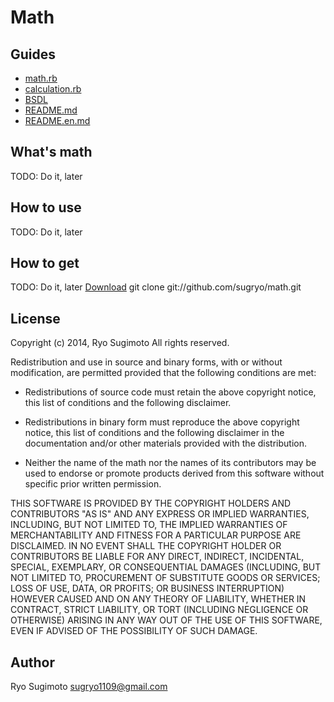 # Math

## Guides
- [math.rb](math.rb)
- [calculation.rb](calculation.rb)
- [BSDL](BSDL)
- [README.md](README.md)
- [README.en.md](README.en.md)

## What's math
  TODO: Do it, later
## How to use
  TODO: Do it, later
## How to get
  TODO: Do it, later
  [Download](https://github.com/sugryo/)
  git clone git://github.com/sugryo/math.git

## License
Copyright (c) 2014, Ryo Sugimoto
All rights reserved.

Redistribution and use in source and binary forms, with or without
modification, are permitted provided that the following conditions are met:

* Redistributions of source code must retain the above copyright notice, this
  list of conditions and the following disclaimer.

* Redistributions in binary form must reproduce the above copyright notice,
  this list of conditions and the following disclaimer in the documentation
  and/or other materials provided with the distribution.

* Neither the name of the math nor the names of its
  contributors may be used to endorse or promote products derived from
  this software without specific prior written permission.

THIS SOFTWARE IS PROVIDED BY THE COPYRIGHT HOLDERS AND CONTRIBUTORS "AS IS"
AND ANY EXPRESS OR IMPLIED WARRANTIES, INCLUDING, BUT NOT LIMITED TO, THE
IMPLIED WARRANTIES OF MERCHANTABILITY AND FITNESS FOR A PARTICULAR PURPOSE ARE
DISCLAIMED. IN NO EVENT SHALL THE COPYRIGHT HOLDER OR CONTRIBUTORS BE LIABLE
FOR ANY DIRECT, INDIRECT, INCIDENTAL, SPECIAL, EXEMPLARY, OR CONSEQUENTIAL
DAMAGES (INCLUDING, BUT NOT LIMITED TO, PROCUREMENT OF SUBSTITUTE GOODS OR
SERVICES; LOSS OF USE, DATA, OR PROFITS; OR BUSINESS INTERRUPTION) HOWEVER
CAUSED AND ON ANY THEORY OF LIABILITY, WHETHER IN CONTRACT, STRICT LIABILITY,
OR TORT (INCLUDING NEGLIGENCE OR OTHERWISE) ARISING IN ANY WAY OUT OF THE USE
OF THIS SOFTWARE, EVEN IF ADVISED OF THE POSSIBILITY OF SUCH DAMAGE.

## Author
Ryo Sugimoto <sugryo1109@gmail.com>